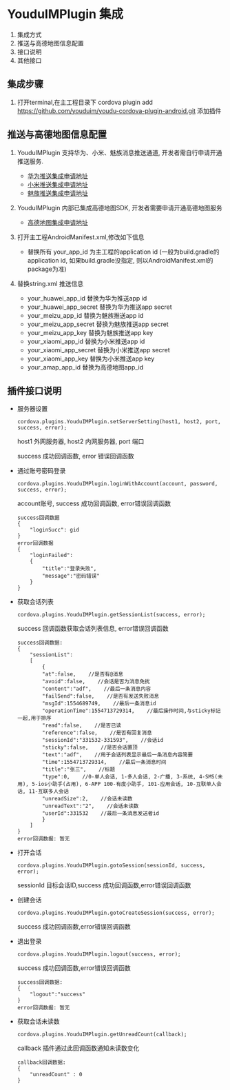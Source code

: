 # YouduIMPlugin 集成
1. 集成方式
2. 推送与高德地图信息配置
3. 接口说明
4. 其他接口


## 集成步骤


1. 打开terminal,在主工程目录下 cordova plugin add https://github.com/youduim/youdu-cordova-plugin-android.git 添加插件

## 推送与高德地图信息配置

1. YouduIMPlugin 支持华为、小米、魅族消息推送通道, 开发者需自行申请开通推送服务.

	- 	[华为推送集成申请地址](https://developer.huawei.com/consumer/cn/console#/appManage)
	- 	[小米推送集成申请地址](http://admin.xmpush.xiaomi.com/zh_CN/)
	- 	[魅族推送集成申请地址](http://push.meizu.com)
	
2. YouduIMPlugin 内部已集成高德地图SDK, 开发者需要申请开通高德地图服务
	- 	[高德地图集成申请地址](https://lbs.amap.com/dev/key/app)
	
3. 打开主工程AndroidManifest.xml,修改如下信息
	- 替换所有 your\_app\_id 为主工程的application id (一般为build.gradle的application id, 如果build.gradle没指定, 则以AndroidManifest.xml的package为准)
	
4. 替换string.xml 推送信息
	- 	your\_huawei\_app\_id 替换为华为推送app id
	- 	your\_huawei\_app\_secret 替换为华为推送app secret
	- 	your\_meizu\_app\_id 替换为魅族推送app id
	- 	your\_meizu\_app\_secret 替换为魅族推送app secret
	- 	your\_meizu\_app\_key 替换为魅族推送app key
	- 	your\_xiaomi\_app\_id 替换为小米推送app id
	- 	your\_xiaomi\_app\_secret 替换为小米推送app secret
	- 	your\_xiaomi\_app\_key 替换为小米推送app key
	- 	your\_amap\_app\_id 替换为高德地图app_id

	
	

## 插件接口说明


- 服务器设置

	```
	cordova.plugins.YouduIMPlugin.setServerSetting(host1, host2, port, success, error);
	```
	host1 外网服务器, host2 内网服务器, port 端口

	success 成功回调函数, error 错误回调函数


-  通过账号密码登录 

	```
	cordova.plugins.YouduIMPlugin.loginWithAccount(account, password, success, error);	 
	```
	account账号, success 成功回调函数, error错误回调函数

	
	
	```
	success回调数据	
	{
		"loginSucc": gid
	}
	error回调数据
	{
		"loginFailed":
		{
			"title":"登录失败",
			"message":"密码错误"
		} 
	}
	```

- 获取会话列表

	```
	cordova.plugins.YouduIMPlugin.getSessionList(success, error);	
	```	
	success 回调函数获取会话列表信息, error错误回调函数
	
	```
	success回调数据:
	{
		"sessionList": 
		[
			{
			"at":false,    //是否有@消息
			"avoid":false,    //会话是否为消息免扰
			"content":"adf",    //最后一条消息内容 
			"failSend":false,    //是否有发送失败消息
			"msgId":1554689749,    //最后一条消息id
			"operationTime":1554713729314,    //最后操作时间,与sticky标记一起,用于排序
			"read":false,    //是否已读
			"reference":false,    //是否有回复消息
			"sessionId":"331532-331593",    //会话id
			"sticky":false,    //是否会话置顶
			"text":"adf",    //用于会话列表显示最后一条消息内容简要
			"time":1554713729314,    //最后一条消息时间
			"title":"张三",    //标题
			"type":0,    //0-单人会话, 1-多人会话, 2-广播, 3-系统, 4-SMS(未用), 5-ios小助手(占用), 6-APP 100-有度小助手, 101-应用会话, 10-互联单人会话, 11-互联多人会话
			"unreadSize":2,    //会话未读数
			"unreadText":"2",    //会话未读数
			"userId":331532    //最后一条消息发送者id
			}
		]
	}
	error回调数据: 暂无
	```


	
	

- 打开会话

	```
	cordova.plugins.YouduIMPlugin.gotoSession(sessionId, success, error); 
	```	
	
	sessionId 目标会话ID,success 成功回调函数,error错误回调函数



- 创建会话

	```
	cordova.plugins.YouduIMPlugin.gotoCreateSession(success, error); 
	```
	success 成功回调函数,error错误回调函数

- 退出登录
	
	```
	cordova.plugins.YouduIMPlugin.logout(success, error);
	```
	success 成功回调函数,error错误回调函数
		
	```
	success回调数据:
	{
		"logout":"success"
	} 
	error回调数据: 暂无
	```


- 获取会话未读数
	
	```
	cordova.plugins.YouduIMPlugin.getUnreadCount(callback); 
	```

	callback 插件通过此回调函数通知未读数变化
	
	```
	callback回调数据:
	{
		"unreadCount" : 0
	}
	```



